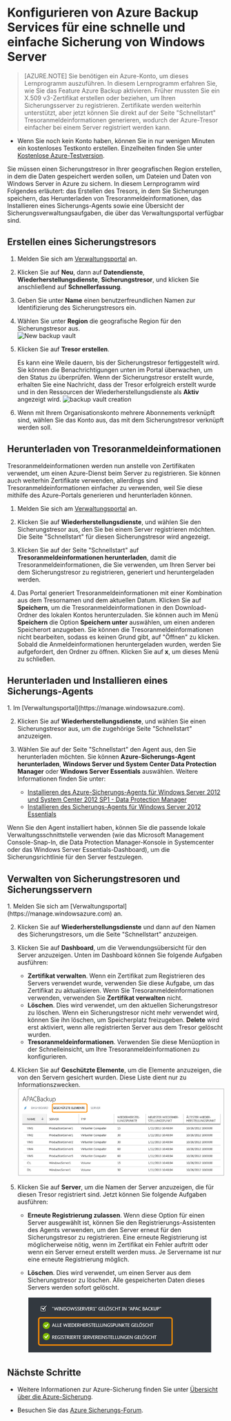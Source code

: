 ﻿<properties 
	pageTitle="Konfigurieren von Azure Backup Services für eine schnelle und einfache Sicherung von Windows Server" 
	description="In diesem Lernprogramm erfahren Sie, wie der Sicherungsdienst in der Microsoft Azure Cloud verwendet wird, um Windows Server in der Cloud zu sichern." 
	services="backup" 
	documentationCenter="" 
	authors="markgalioto" 
	manager="jwhit" 
	editor="tysonn"/>

<tags 
	ms.service="backup" 
	ms.workload="storage-backup-recovery" 
	ms.tgt_pltfrm="na" 
	ms.devlang="na" 
	ms.topic="article" 
	ms.date="03/04/2015" 
	ms.author="markgal"/>



<h1><a id="configure-a-backup-vault-tutorial"></a>Konfigurieren von Azure Backup Services für eine schnelle und einfache Sicherung von Windows Server</h1>

> [AZURE.NOTE] Sie benötigen ein Azure-Konto, um dieses Lernprogramm auszuführen. In diesem Lernprogramm erfahren Sie, wie Sie das Feature Azure Backup aktivieren. Früher mussten Sie ein X.509 v3-Zertifikat erstellen oder beziehen, um Ihren Sicherungsserver zu registrieren. Zertifikate werden weiterhin unterstützt, aber jetzt können Sie direkt auf der Seite "Schnellstart" Tresoranmeldeinformationen generieren, wodurch der Azure-Tresor einfacher bei einem Server registriert werden kann. 
<ul><li>Wenn Sie noch kein Konto haben, können Sie in nur wenigen Minuten ein kostenloses Testkonto erstellen. Einzelheiten finden Sie unter <a href="/pricing/free-trial/">Kostenlose Azure-Testversion</a>.</li></ul>
  

<p>Sie müssen einen Sicherungstresor in Ihrer geografischen Region erstellen, in dem die Daten gespeichert werden sollen, um Dateien und Daten von Windows Server in Azure zu sichern. In diesem Lernprogramm wird Folgendes erläutert: das Erstellen des Tresors, in dem Sie Sicherungen speichern, das Herunterladen von Tresoranmeldeinformationen, das Installieren eines Sicherungs-Agents sowie eine Übersicht der Sicherungsverwaltungsaufgaben, die über das Verwaltungsportal verfügbar sind.</p>



<h2><a id="create"></a>Erstellen eines Sicherungstresors</h2>

1. Melden Sie sich am [Verwaltungsportal](https://manage.windowsazure.com) an.

2. Klicken Sie auf **Neu**, dann auf **Datendienste**, **Wiederherstellungsdienste**, **Sicherungstresor**, und klicken Sie anschließend auf **Schnellerfassung**.

3. Geben Sie unter **Name** einen benutzerfreundlichen Namen zur Identifizierung des Sicherungstresors ein.

4. Wählen Sie unter **Region** die geografische Region für den Sicherungstresor aus.  
![New backup vault](http://i.imgur.com/8ptgjuo.png)

5. Klicken Sie auf **Tresor erstellen**.

	Es kann eine Weile dauern, bis der Sicherungstresor fertiggestellt wird. Sie können die Benachrichtigungen unten im Portal überwachen, um den Status zu überprüfen. Wenn der Sicherungstresor erstellt wurde, erhalten Sie eine Nachricht, dass der Tresor erfolgreich erstellt wurde und in den Ressourcen der Wiederherstellungsdienste als **Aktiv** angezeigt wird. 
![backup vault creation](http://i.imgur.com/grtLcKM.png)

3. Wenn mit Ihrem Organisationskonto mehrere Abonnements verknüpft sind, wählen Sie das Konto aus, das mit dem Sicherungstresor verknüpft werden soll.

<h2><a id="upload"></a>Herunterladen von Tresoranmeldeinformationen</h2>

Tresoranmeldeinformationen werden nun anstelle von Zertifikaten verwendet, um einen Azure-Dienst beim Server zu registrieren. Sie können auch weiterhin Zertifikate verwenden, allerdings sind Tresoranmeldeinformationen einfacher zu verwenden, weil Sie diese mithilfe des Azure-Portals generieren und herunterladen können.  

1. Melden Sie sich am [Verwaltungsportal](https://manage.windowsazure.com) an.

2. Klicken Sie auf **Wiederherstellungsdienste**, und wählen Sie den Sicherungstresor aus, den Sie bei einem Server registrieren möchten.  Die Seite "Schnellstart" für diesen Sicherungstresor wird angezeigt.
	

3. Klicken Sie auf der Seite "Schnellstart" auf **Tresoranmeldeinformationen herunterladen**, damit die Tresoranmeldeinformationen, die Sie verwenden, um Ihren Server bei dem Sicherungstresor zu registrieren, generiert und heruntergeladen werden.

4. Das Portal generiert Tresoranmeldeinformationen mit einer Kombination aus dem Tresornamen und dem aktuellen Datum. Klicken Sie auf **Speichern**, um die Tresoranmeldeinformationen in den Download-Ordner des lokalen Kontos herunterzuladen. Sie können auch im Menü **Speichern** die Option **Speichern unter** auswählen, um einen anderen Speicherort anzugeben. Sie können die Tresoranmeldeinformationen nicht bearbeiten, sodass es keinen Grund gibt, auf "Öffnen" zu klicken. Sobald die Anmeldeinformationen heruntergeladen wurden, werden Sie aufgefordert, den Ordner zu öffnen. Klicken Sie auf **x**, um dieses Menü zu schließen.

<h2><a id="download"></a>Herunterladen und Installieren eines Sicherungs-Agents</h2>
1. Im [Verwaltungsportal](https://manage.windowsazure.com).

2. Klicken Sie auf **Wiederherstellungsdienste**, und wählen Sie einen Sicherungstresor aus, um die zugehörige Seite "Schnellstart" anzuzeigen.

3. Wählen Sie auf der Seite "Schnellstart" den Agent aus, den Sie herunterladen möchten. Sie können **Azure-Sicherungs-Agent herunterladen**, **Windows Server und System Center Data Protection Manager** oder **Windows Server Essentials** auswählen.  Weitere Informationen finden Sie unter:

	* [Installieren des Azure-Sicherungs-Agents für Windows Server 2012 und System Center 2012 SP1 - Data Protection Manager](http://technet.microsoft.com/library/hh831761.aspx#BKMK_installagent)
	* [Installieren des Sicherungs-Agents für Windows Server 2012 Essentials](http://technet.microsoft.com/library/jj884318.aspx)

Wenn Sie den Agent installiert haben, können Sie die passende lokale Verwaltungsschnittstelle verwenden (wie das Microsoft Management Console-Snap-In, die Data Protection Manager-Konsole in Systemcenter oder das Windows Server Essentials-Dashboard), um die Sicherungsrichtlinie für den Server festzulegen.
	
  

<h2><a id="manage"></a>Verwalten von Sicherungstresoren und Sicherungsservern</h2>
1. Melden Sie sich am [Verwaltungsportal](https://manage.windowsazure.com) an.

2. Klicken Sie auf **Wiederherstellungsdienste** und dann auf den Namen des Sicherungstresors, um die Seite "Schnellstart" anzuzeigen. 

3. Klicken Sie auf **Dashboard**, um die Verwendungsübersicht für den Server anzuzeigen. Unten im Dashboard können Sie folgende Aufgaben ausführen:
	* **Zertifikat verwalten**. Wenn ein Zertifikat zum Registrieren des Servers verwendet wurde, verwenden Sie diese Aufgabe, um das Zertifikat zu aktualisieren. Wenn Sie Tresoranmeldeinformationen verwenden, verwenden Sie **Zertifikat verwalten** nicht.
	* **Löschen**. Dies wird verwendet, um den aktuellen Sicherungstresor zu löschen. Wenn ein Sicherungstresor nicht mehr verwendet wird, können Sie ihn löschen, um Speicherplatz freizugeben. **Delete** wird erst aktiviert, wenn alle registrierten Server aus dem Tresor gelöscht wurden.
	* **Tresoranmeldeinformationen**. Verwenden Sie diese Menüoption in der Schnelleinsicht, um Ihre Tresoranmeldeinformationen zu konfigurieren. 

3. Klicken Sie auf **Geschützte Elemente**, um die Elemente anzuzeigen, die von den Servern gesichert wurden. Diese Liste dient nur zu Informationszwecken.  
![Protected Items][protected-itmes]

4. Klicken Sie auf **Server**, um die Namen der Server anzuzeigen, die für diesen Tresor registriert sind. Jetzt können Sie folgende Aufgaben ausführen:
	* **Erneute Registrierung zulassen**. Wenn diese Option für einen Server ausgewählt ist, können Sie den Registrierungs-Assistenten des Agents verwenden, um den Server erneut für den Sicherungstresor zu registrieren. Eine erneute Registrierung ist möglicherweise nötig, wenn im Zertifikat ein Fehler auftritt oder wenn ein Server erneut erstellt werden muss. Je Servername ist nur eine erneute Registrierung möglich.
	* **Löschen**. Dies wird verwendet, um einen Server aus dem Sicherungstresor zu löschen. Alle gespeicherten Daten dieses Servers werden sofort gelöscht.

		![Deleted Server][deleted-server]

<h2><a id="next"></a>Nächste Schritte</h2>

- Weitere Informationen zur Azure-Sicherung finden Sie unter [Übersicht über die Azure-Sicherung](http://go.microsoft.com/fwlink/p/?LinkId=222425). 

- Besuchen Sie das [Azure Sicherungs-Forum](http://go.microsoft.com/fwlink/p/?LinkId=290933).

[new-backup-vault]: ./media/backup-configure-vault/RS_howtobackup1.png
[backup-vault-create]: ./media/backup-configure-vault/RS_howtobackup2.png
[manage-cert]: ./media/backup-configure-vault/RS_howtoupload1.png
[install-agent]: ./media/backup-configure-vault/RS_howtodownload1.png
[deleted-server]: ./media/backup-configure-vault/RS_deletedserver.png
[protected-itmes]: ./media/backup-configure-vault/RS_protecteditems.png

<!--HONumber=49--> 

<!--HONumber=49-->